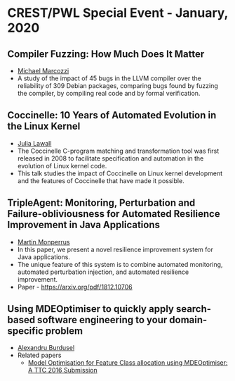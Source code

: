 # CREST/PWL Special Event - January, 2020

## Compiler Fuzzing: How Much Does It Matter

- [Michael Marcozzi](https://srg.doc.ic.ac.uk/people/michael-marcozzi/) 
- A study of the impact of 45 bugs in the LLVM compiler over the reliability of 309 Debian packages, comparing bugs found by fuzzing the compiler, by compiling real code and by formal verification.

## Coccinelle: 10 Years of Automated Evolution in the Linux Kernel

- [Julia Lawall](https://pages.lip6.fr/Julia.Lawall/) 
- The Coccinelle C-program matching and transformation tool was first released in 2008 to facilitate specification and automation in the evolution of Linux kernel code. 
- This talk studies the impact of Coccinelle on Linux kernel development and the features of Coccinelle that have made it possible.

## TripleAgent: Monitoring, Perturbation and Failure-obliviousness for Automated Resilience Improvement in Java Applications

- [Martin Monperrus](https://www.monperrus.net/martin)
- In this paper, we present a novel resilience improvement system for Java applications. 
- The unique feature of this system is to combine automated monitoring, automated perturbation injection, and automated resilience improvement. 
- Paper - https://arxiv.org/pdf/1812.10706

## Using MDEOptimiser to quickly apply search-based software engineering to your domain-specific problem

- [Alexandru Burdusel](https://nms.kcl.ac.uk/alex.burdusel/)
- Related papers
  - [Model Optimisation for Feature Class allocation using MDEOptimiser: A TTC 2016 Submission](https://www.transformation-tool-contest.eu/2016/solutions/cra/TTC_2016_paper_8.pdf)
